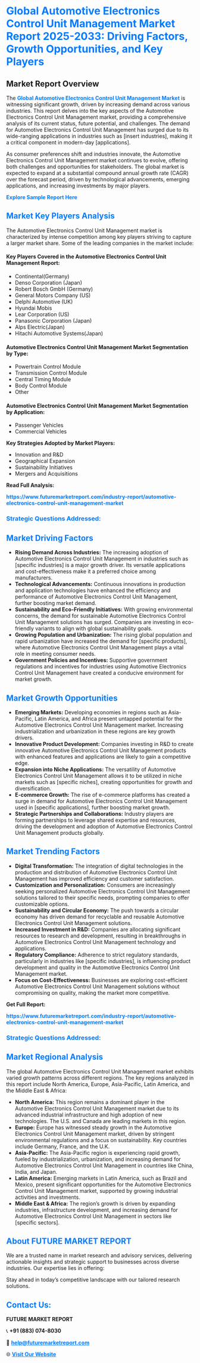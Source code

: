 <h1 style="color: #007BFF;">Global Automotive Electronics Control Unit Management Market Report 2025-2033: Driving Factors, Growth Opportunities, and Key Players</h1>

<section id="overview">
<h2>Market Report Overview</h2>
<p>The <a href="https://www.futuremarketreport.com/industry-report/automotive-electronics-control-unit-management-market" style="color: #007BFF; text-decoration: none;"><strong>Global Automotive Electronics Control Unit Management Market</strong></a> is witnessing significant growth, driven by increasing demand across various industries. This report delves into the key aspects of the Automotive Electronics Control Unit Management market, providing a comprehensive analysis of its current status, future potential, and challenges. The demand for Automotive Electronics Control Unit Management has surged due to its wide-ranging applications in industries such as [insert industries], making it a critical component in modern-day [applications].</p>
<p>As consumer preferences shift and industries innovate, the Automotive Electronics Control Unit Management market continues to evolve, offering both challenges and opportunities for stakeholders. The global market is expected to expand at a substantial compound annual growth rate (CAGR) over the forecast period, driven by technological advancements, emerging applications, and increasing investments by major players.</p>
</section>

<section id="overview">
<p><a href="https://www.futuremarketreport.com/request-sample/reportId=49222" style="color: #007BFF; text-decoration: none;"><strong>Explore Sample Report Here</strong></a></p>
</section>

<section id="key-players">
<h2 style="color: #007BFF;">Market Key Players Analysis</h2>
<p>The Automotive Electronics Control Unit Management market is characterized by intense competition among key players striving to capture a larger market share. Some of the leading companies in the market include:</p>
<h4>Key Players Covered in the Automotive Electronics Control Unit Management Report:</h4>
<ul><li>Continental(Germany)</li><li>Denso Corporation (Japan)</li><li>Robert Bosch GmbH (Germany)</li><li>General Motors Company (US)</li><li>Delphi Automotive (UK)</li><li>Hyundai Mobis</li><li>Lear Corporation (US)</li><li>Panasonic Corporation (Japan)</li><li>Alps Electric(Japan)</li><li>Hitachi Automotive Systems(Japan)</li></ul>
<h4>Automotive Electronics Control Unit Management Market Segmentation by Type:</h4>
<ul><li>Powertrain Control Module</li><li>Transmission Control Module</li><li>Central Timing Module</li><li>Body Control Module</li><li>Other</li></ul>

<h4>Automotive Electronics Control Unit Management Market Segmentation by Application:</h4>
<ul><li>Passenger Vehicles</li><li>Commercial Vehicles</li></ul>
<p><strong>Key Strategies Adopted by Market Players:</strong></p>
<ul>
<li>Innovation and R&D</li>
<li>Geographical Expansion</li>
<li>Sustainability Initiatives</li>
<li>Mergers and Acquisitions</li>
</ul>
</section>

<section>
<p><strong>Read Full Analysis: </strong></p><a href="https://www.futuremarketreport.com/industry-report/automotive-electronics-control-unit-management-market" style="color: #007BFF; text-decoration: none;"><strong>https://www.futuremarketreport.com/industry-report/automotive-electronics-control-unit-management-market</strong></a>
<h3 style="color: #007BFF;">Strategic Questions Addressed:</h3>
</section>

<section id="driving-factors">
<h2 style="color: #007BFF;">Market Driving Factors</h2>
<ul>
<li><strong>Rising Demand Across Industries:</strong> The increasing adoption of Automotive Electronics Control Unit Management in industries such as [specific industries] is a major growth driver. Its versatile applications and cost-effectiveness make it a preferred choice among manufacturers.</li>
<li><strong>Technological Advancements:</strong> Continuous innovations in production and application technologies have enhanced the efficiency and performance of Automotive Electronics Control Unit Management, further boosting market demand.</li>
<li><strong>Sustainability and Eco-Friendly Initiatives:</strong> With growing environmental concerns, the demand for sustainable Automotive Electronics Control Unit Management solutions has surged. Companies are investing in eco-friendly variants to align with global sustainability goals.</li>
<li><strong>Growing Population and Urbanization:</strong> The rising global population and rapid urbanization have increased the demand for [specific products], where Automotive Electronics Control Unit Management plays a vital role in meeting consumer needs.</li>
<li><strong>Government Policies and Incentives:</strong> Supportive government regulations and incentives for industries using Automotive Electronics Control Unit Management have created a conducive environment for market growth.</li>
</ul>
</section>

<section id="growth-opportunities">
<h2 style="color: #007BFF;">Market Growth Opportunities</h2>
<ul>
<li><strong>Emerging Markets:</strong> Developing economies in regions such as Asia-Pacific, Latin America, and Africa present untapped potential for the Automotive Electronics Control Unit Management market. Increasing industrialization and urbanization in these regions are key growth drivers.</li>
<li><strong>Innovative Product Development:</strong> Companies investing in R&D to create innovative Automotive Electronics Control Unit Management products with enhanced features and applications are likely to gain a competitive edge.</li>
<li><strong>Expansion into Niche Applications:</strong> The versatility of Automotive Electronics Control Unit Management allows it to be utilized in niche markets such as [specific niches], creating opportunities for growth and diversification.</li>
<li><strong>E-commerce Growth:</strong> The rise of e-commerce platforms has created a surge in demand for Automotive Electronics Control Unit Management used in [specific applications], further boosting market growth.</li>
<li><strong>Strategic Partnerships and Collaborations:</strong> Industry players are forming partnerships to leverage shared expertise and resources, driving the development and adoption of Automotive Electronics Control Unit Management products globally.</li>
</ul>
</section>

<section id="trending-factors">
<h2 style="color: #007BFF;">Market Trending Factors</h2>
<ul>
<li><strong>Digital Transformation:</strong> The integration of digital technologies in the production and distribution of Automotive Electronics Control Unit Management has improved efficiency and customer satisfaction.</li>
<li><strong>Customization and Personalization:</strong> Consumers are increasingly seeking personalized Automotive Electronics Control Unit Management solutions tailored to their specific needs, prompting companies to offer customizable options.</li>
<li><strong>Sustainability and Circular Economy:</strong> The push towards a circular economy has driven demand for recyclable and reusable Automotive Electronics Control Unit Management solutions.</li>
<li><strong>Increased Investment in R&D:</strong> Companies are allocating significant resources to research and development, resulting in breakthroughs in Automotive Electronics Control Unit Management technology and applications.</li>
<li><strong>Regulatory Compliance:</strong> Adherence to strict regulatory standards, particularly in industries like [specific industries], is influencing product development and quality in the Automotive Electronics Control Unit Management market.</li>
<li><strong>Focus on Cost-Effectiveness:</strong> Businesses are exploring cost-efficient Automotive Electronics Control Unit Management solutions without compromising on quality, making the market more competitive.</li>
</ul>
</section>

<section>
<p><strong>Get Full Report: </strong></p><a href="https://www.futuremarketreport.com/industry-report/automotive-electronics-control-unit-management-market" style="color: #007BFF; text-decoration: none;"><strong>https://www.futuremarketreport.com/industry-report/automotive-electronics-control-unit-management-market</strong></a>
<h3 style="color: #007BFF;">Strategic Questions Addressed:</h3>
</section>


<section id="regional-analysis">
<h2 style="color: #007BFF;">Market Regional Analysis</h2>
<p>The global Automotive Electronics Control Unit Management market exhibits varied growth patterns across different regions. The key regions analyzed in this report include North America, Europe, Asia-Pacific, Latin America, and the Middle East & Africa:</p>
<ul>
<li><strong>North America:</strong> This region remains a dominant player in the Automotive Electronics Control Unit Management market due to its advanced industrial infrastructure and high adoption of new technologies. The U.S. and Canada are leading markets in this region.</li>
<li><strong>Europe:</strong> Europe has witnessed steady growth in the Automotive Electronics Control Unit Management market, driven by stringent environmental regulations and a focus on sustainability. Key countries include Germany, France, and the U.K.</li>
<li><strong>Asia-Pacific:</strong> The Asia-Pacific region is experiencing rapid growth, fueled by industrialization, urbanization, and increasing demand for Automotive Electronics Control Unit Management in countries like China, India, and Japan.</li>
<li><strong>Latin America:</strong> Emerging markets in Latin America, such as Brazil and Mexico, present significant opportunities for the Automotive Electronics Control Unit Management market, supported by growing industrial activities and investments.</li>
<li><strong>Middle East & Africa:</strong> The region’s growth is driven by expanding industries, infrastructure development, and increasing demand for Automotive Electronics Control Unit Management in sectors like [specific sectors].</li>
</ul>
</section>

<footer>
<h2 style="color: #007BFF;">About FUTURE MARKET REPORT</h2>
<p>We are a trusted name in market research and advisory services, delivering actionable insights and strategic support to businesses across diverse industries. Our expertise lies in offering:</p>

<p>Stay ahead in today’s competitive landscape with our tailored research solutions.</p>

<h2 style="color: #007BFF;">Contact Us:</h2>
<p><strong>FUTURE MARKET REPORT</strong></p>
<p>📞 <strong>+91 (883) 074-8030</strong></p>
<p>📧 <strong><a href="mailto:help@futuremarketreport.com" style="color: #007BFF;">help@futuremarketreport.com</a></strong></p>
<p>🌐 <strong><a href="https://www.futuremarketreport.com/" style="color: #007BFF;">Visit Our Website</a></strong></p>
</footer>